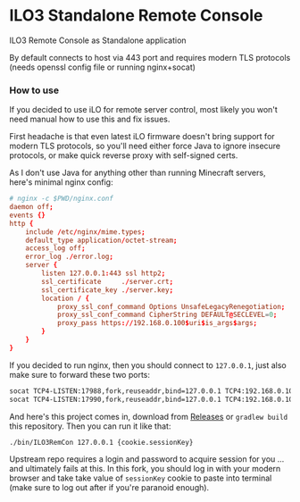 # ILO3 Standalone Remote Console
ILO3 Remote Console as Standalone application

By default connects to host via 443 port and requires modern TLS protocols (needs openssl config file or running nginx+socat)

### How to use
If you decided to use iLO for remote server control, most likely you won't need manual how to use this and fix issues.

First headache is that even latest iLO firmware doesn't bring support for modern TLS protocols, so you'll need either force Java to ignore insecure protocols, or make quick reverse proxy with self-signed certs.

As I don't use Java for anything other than running Minecraft servers, here's minimal nginx config:

```conf
# nginx -c $PWD/nginx.conf
daemon off;
events {}
http {
	include /etc/nginx/mime.types;
	default_type application/octet-stream;
	access_log off;
	error_log ./error.log;
	server {
		listen 127.0.0.1:443 ssl http2;
        ssl_certificate     ./server.crt;
        ssl_certificate_key ./server.key;
		location / {
			proxy_ssl_conf_command Options UnsafeLegacyRenegotiation;
            proxy_ssl_conf_command CipherString DEFAULT@SECLEVEL=0;
			proxy_pass https://192.168.0.100$uri$is_args$args;
		}
	}
}
```

If you decided to run nginx, then you should connect to `127.0.0.1`, just also make sure to forward these two ports:

```sh
socat TCP4-LISTEN:17988,fork,reuseaddr,bind=127.0.0.1 TCP4:192.168.0.100:17988 & \
socat TCP4-LISTEN:17990,fork,reuseaddr,bind=127.0.0.1 TCP4:192.168.0.100:17990
```

And here's this project comes in, download from [Releases](https://github.com/Saiv46/ILO3-Standalone-Remote-Console/releases/latest) or `gradlew build` this repository. Then you can run it like that:

```sh
./bin/ILO3RemCon 127.0.0.1 {cookie.sessionKey}
```

Upstream repo requires a login and password to acquire session for you ... and ultimately fails at this. In this fork, you should log in with your modern browser and take take value of `sessionKey` cookie to paste into terminal (make sure to log out after if you're paranoid enough).
